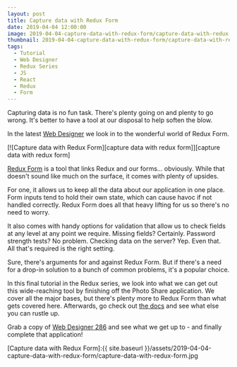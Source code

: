 ```yaml
---
layout: post
title: Capture data with Redux Form
date: 2019-04-04 12:00:00
image: 2019-04-04-capture-data-with-redux-form/capture-data-with-redux-form-cover.jpg
thumbnail: 2019-04-04-capture-data-with-redux-form/capture-data-with-redux-form-cover-sm.jpg
tags:
  - Tutorial
  - Web Designer
  - Redux Series
  - JS
  - React
  - Redux
  - Form
---
```


Capturing data is no fun task. There's plenty going on and plenty to go wrong. It's better to have a tool at our disposal to help soften the blow.

In the latest [Web Designer][web designer] we look in to the wonderful world of Redux Form.

[![Capture data with Redux Form][capture data with redux form]][capture data with redux form]

[Redux Form][redux form] is a tool that links Redux and our forms... obviously. While that doesn't sound like much on the surface, it comes with plenty of upsides.

For one, it allows us to keep all the data about our application in one place. Form inputs tend to hold their own state, which can cause havoc if not handled correctly. Redux Form does all that heavy lifting for us so there's no need to worry.

It also comes with handy options for validation that allow us to check fields at any level at any point we require. Missing fields? Certainly. Password strength tests? No problem. Checking data on the server? Yep. Even that. All that's required is the right setting.

Sure, there's arguments for and against Redux Form. But if there's a need for a drop-in solution to a bunch of common problems, it's a popular choice.

In this final tutorial in the Redux series, we look into what we can get out this wide-reaching tool by finishing off the Photo Share application. We cover all the major bases, but there's plenty more to Redux Form than what gets covered here. Afterwards, go check out [the docs][redux form docs] and see what else you can rustle up.

Grab a copy of [Web Designer 286][web designer] and see what we get up to - and finally complete that application!

[Capture data with Redux Form]:{{ site.baseurl }}/assets/2019-04-04-capture-data-with-redux-form/capture-data-with-redux-form.jpg

[web designer]: https://www.myfavouritemagazines.co.uk/web-designer-print-back-issues/web-designer-issue-286/
[redux form]: https://redux-form.com/
[redux form docs]: https://redux-form.com/8.1.0/docs/api/
